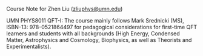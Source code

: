 Course Note for Zhen Liu (zliuphys@umn.edu)

UMN PHYS8011 QFT-I: The course mainly follows Mark Srednicki (MS),  ISBN-13: 978-0521864497 for pedagogical considerations for first-time QFT learners and students with all backgrounds (High Energy, Condensed Matter, Astrophysics and Cosmology, Biophysics, as well as Theorists and Experimentalists).
